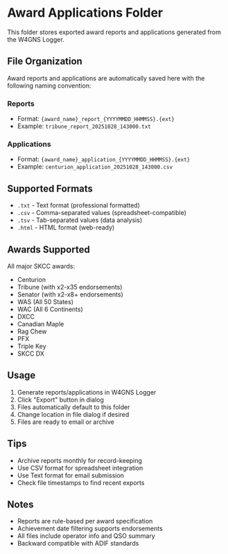 # Award Applications Folder

This folder stores exported award reports and applications generated from the W4GNS Logger.

## File Organization

Award reports and applications are automatically saved here with the following naming convention:

### Reports
- Format: `{award_name}_report_{YYYYMMDD_HHMMSS}.{ext}`
- Example: `tribune_report_20251028_143000.txt`

### Applications
- Format: `{award_name}_application_{YYYYMMDD_HHMMSS}.{ext}`
- Example: `centurion_application_20251028_143000.csv`

## Supported Formats

- `.txt` - Text format (professional formatted)
- `.csv` - Comma-separated values (spreadsheet-compatible)
- `.tsv` - Tab-separated values (data analysis)
- `.html` - HTML format (web-ready)

## Awards Supported

All major SKCC awards:
- Centurion
- Tribune (with x2-x35 endorsements)
- Senator (with x2-x8+ endorsements)
- WAS (All 50 States)
- WAC (All 6 Continents)
- DXCC
- Canadian Maple
- Rag Chew
- PFX
- Triple Key
- SKCC DX

## Usage

1. Generate reports/applications in W4GNS Logger
2. Click "Export" button in dialog
3. Files automatically default to this folder
4. Change location in file dialog if desired
5. Files are ready to email or archive

## Tips

- Archive reports monthly for record-keeping
- Use CSV format for spreadsheet integration
- Use Text format for email submission
- Check file timestamps to find recent exports

## Notes

- Reports are rule-based per award specification
- Achievement date filtering supports endorsements
- All files include operator info and QSO summary
- Backward compatible with ADIF standards
